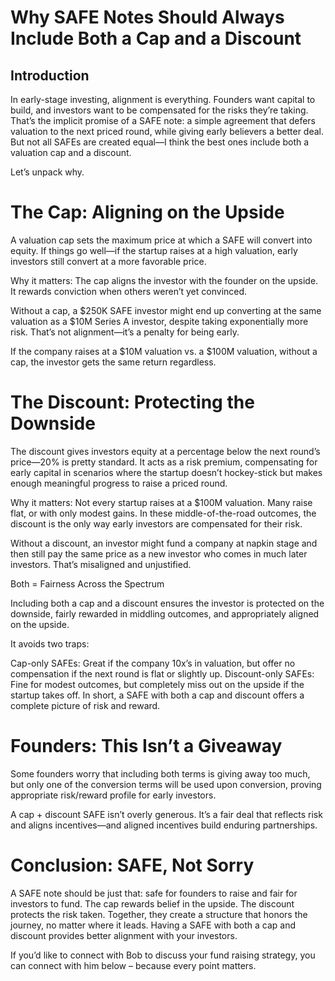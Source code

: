 # Why SAFE Notes Should Always Include Both a Cap and a Discount

## Introduction
In early-stage investing, alignment is everything. Founders want capital to build, and investors want to be compensated for the risks they’re taking. That’s the implicit promise of a SAFE note: a simple agreement that defers valuation to the next priced round, while giving early believers a better deal. But not all SAFEs are created equal—I think the best ones include both a valuation cap and a discount.

Let’s unpack why.

# The Cap: Aligning on the Upside

A valuation cap sets the maximum price at which a SAFE will convert into equity.  If things go well—if the startup raises at a high valuation, early investors still convert at a more favorable price.

Why it matters: The cap aligns the investor with the founder on the upside. It rewards conviction when others weren’t yet convinced.

Without a cap, a $250K SAFE investor might end up converting at the same valuation as a $10M Series A investor, despite taking exponentially more risk. That’s not alignment—it’s a penalty for being early.

If the company raises at a $10M valuation vs. a $100M valuation, without a cap, the investor gets the same return regardless.

# The Discount: Protecting the Downside

The discount gives investors equity at a percentage below the next round’s price—20% is pretty standard. It acts as a risk premium, compensating for early capital in scenarios where the startup doesn’t hockey-stick but makes enough meaningful progress to raise a priced round.

Why it matters: Not every startup raises at a $100M valuation. Many raise flat, or with only modest gains. In these middle-of-the-road outcomes, the discount is the only way early investors are compensated for their risk.

Without a discount, an investor might fund a company at napkin stage and then still pay the same price as a new investor who comes in much later investors. That’s misaligned and unjustified.

Both = Fairness Across the Spectrum

Including both a cap and a discount ensures the investor is protected on the downside, fairly rewarded in middling outcomes, and appropriately aligned on the upside.

It avoids two traps:

Cap-only SAFEs: Great if the company 10x’s in valuation, but offer no compensation if the next round is flat or slightly up.
Discount-only SAFEs: Fine for modest outcomes, but completely miss out on the upside if the startup takes off.
In short, a SAFE with both a cap and discount offers a complete picture of risk and reward.

# Founders: This Isn’t a Giveaway

Some founders worry that including both terms is giving away too much, but only one of the conversion terms will be used upon conversion, proving appropriate risk/reward profile for early investors.

A cap + discount SAFE isn’t overly generous. It’s a fair deal that reflects risk and aligns incentives—and aligned incentives build enduring partnerships.

# Conclusion: SAFE, Not Sorry

A SAFE note should be just that: safe for founders to raise and fair for investors to fund. The cap rewards belief in the upside. The discount protects the risk taken. Together, they create a structure that honors the journey, no matter where it leads.  Having a SAFE with both a cap and discount provides better alignment with your investors.

 
If you’d like to connect with Bob to discuss your fund raising strategy, you can connect with him below – because every point matters.